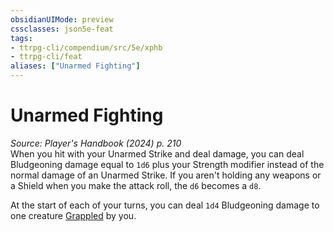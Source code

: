 ```yaml
---
obsidianUIMode: preview
cssclasses: json5e-feat
tags:
- ttrpg-cli/compendium/src/5e/xphb
- ttrpg-cli/feat
aliases: ["Unarmed Fighting"]
---
```

# Unarmed Fighting
*Source: Player's Handbook (2024) p. 210*  
When you hit with your Unarmed Strike and deal damage, you can deal Bludgeoning damage equal to `1d6` plus your Strength modifier instead of the normal damage of an Unarmed Strike. If you aren't holding any weapons or a Shield when you make the attack roll, the `d6` becomes a `d8`.

At the start of each of your turns, you can deal `1d4` Bludgeoning damage to one creature [Grappled](Misc%20Files/CLI/rules/conditions.md#Grappled) by you.